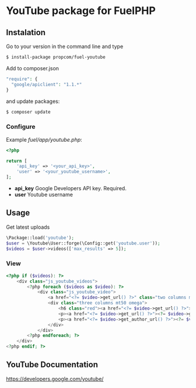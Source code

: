 # YouTube package for FuelPHP #

## Instalation ##

Go to your version in the command line and type
```sh
$ install-package propcom/fuel-youtube
```

Add to composer.json
```php
"require": {
  "google/apiclient": "1.1.*"
}
```

and update packages:
```sh
$ composer update
```

### Configure ###

Example *fuel/app/youtube.php*:
```php
<?php

return [
	'api_key' => '<your_api_key>',
	'user' => '<your_youtube_username>',
];
```
- **api_key** Google Developers API key. Required.
- **user** Youtube username

## Usage ##

Get latest uploads
```php
\Package::load('youtube');
$user = \Youtube\User::forge(\Config::get('youtube.user'));
$videos = $user->videos(['max_results' => 5]);
```

### View ###

```php
<?php if ($videos): ?>
    <div class="js_youtube_videos">
        <?php foreach ($videos as $video): ?>
            <div class="js_youtube_video">
                <a href="<?= $video->get_url() ?>" class="two columns mt50 ml80"><img src="<?= $video['thumbnails'][1] ?>" width="120" height="90" alt="<?= $video->get_title() ?>"></a>
                <div class="three columns mt50 omega">
                    <h6 class="red"><a href="<?= $video->get_url() ?>"><?= $video->get_title() ?></a></h6>
                    <p><a href="<?= $video->get_url() ?>"><?= $video->get_description() ?></a></p>
                    <p><a href="<?= $video->get_author_url() ?>"><?= $video->get_author() ?></a></p>
                </div>
            </div>
        <?php endforeach; ?>
    </div>
<?php endif; ?>
```

## YouTube Documentation ##

https://developers.google.com/youtube/
